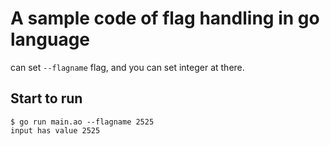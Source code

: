 # A sample code of flag handling in go language

can set `--flagname` flag, and you can set integer at there.

## Start to run

```
$ go run main.ao --flagname 2525
input has value 2525
```
